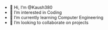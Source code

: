 - 👋 Hi, I’m @Kaush380
- 👀 I’m interested in Coding
- 🌱 I’m currently learning Computer Engineering 
- 💞️ I’m looking to collaborate on projects 
  

<!---
Kaush380/Kaush380 is a ✨ special ✨ repository because its `README.md` (this file) appears on your GitHub profile.
You can click the Preview link to take a look at your changes.
--->

